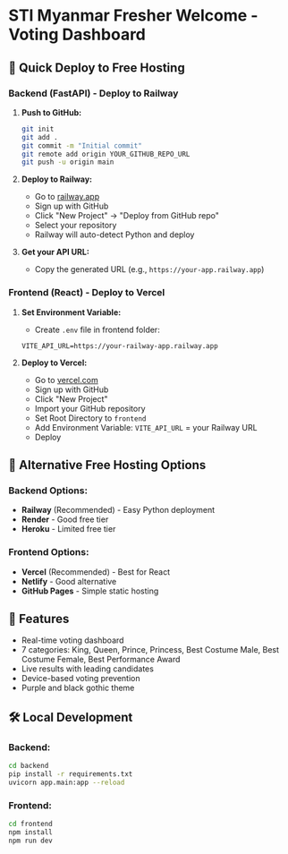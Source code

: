 # STI Myanmar Fresher Welcome - Voting Dashboard

## 🚀 Quick Deploy to Free Hosting

### Backend (FastAPI) - Deploy to Railway

1. **Push to GitHub:**
   ```bash
   git init
   git add .
   git commit -m "Initial commit"
   git remote add origin YOUR_GITHUB_REPO_URL
   git push -u origin main
   ```

2. **Deploy to Railway:**
   - Go to [railway.app](https://railway.app)
   - Sign up with GitHub
   - Click "New Project" → "Deploy from GitHub repo"
   - Select your repository
   - Railway will auto-detect Python and deploy

3. **Get your API URL:**
   - Copy the generated URL (e.g., `https://your-app.railway.app`)

### Frontend (React) - Deploy to Vercel

1. **Set Environment Variable:**
   - Create `.env` file in frontend folder:
   ```
   VITE_API_URL=https://your-railway-app.railway.app
   ```

2. **Deploy to Vercel:**
   - Go to [vercel.com](https://vercel.com)
   - Sign up with GitHub
   - Click "New Project"
   - Import your GitHub repository
   - Set Root Directory to `frontend`
   - Add Environment Variable: `VITE_API_URL` = your Railway URL
   - Deploy

## 🎯 Alternative Free Hosting Options

### Backend Options:
- **Railway** (Recommended) - Easy Python deployment
- **Render** - Good free tier
- **Heroku** - Limited free tier

### Frontend Options:
- **Vercel** (Recommended) - Best for React
- **Netlify** - Good alternative
- **GitHub Pages** - Simple static hosting

## 📱 Features
- Real-time voting dashboard
- 7 categories: King, Queen, Prince, Princess, Best Costume Male, Best Costume Female, Best Performance Award
- Live results with leading candidates
- Device-based voting prevention
- Purple and black gothic theme

## 🛠️ Local Development

### Backend:
```bash
cd backend
pip install -r requirements.txt
uvicorn app.main:app --reload
```

### Frontend:
```bash
cd frontend
npm install
npm run dev
```